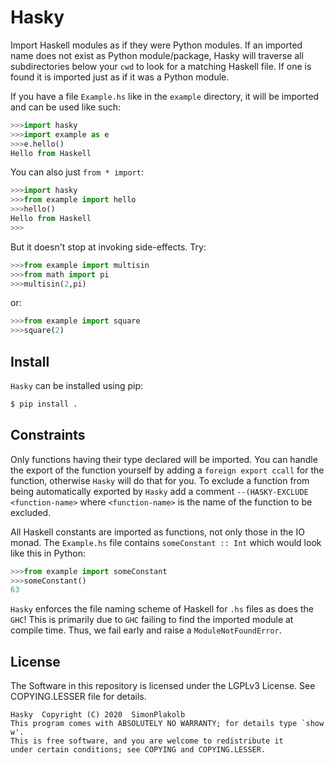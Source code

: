 # Hasky

Import Haskell modules as if they were Python modules. If an imported name does not exist as Python module/package, Hasky will traverse all subdirectories below your ```cwd``` to look for a matching Haskell file. If one is found it is imported just as if it was a Python module.

If you have a file ```Example.hs``` like in the ```example``` directory, it will be imported and can be used like such:

~~~python
>>>import hasky
>>>import example as e
>>>e.hello()
Hello from Haskell
~~~

You can also just ```from * import```:

~~~python
>>>import hasky
>>>from example import hello
>>>hello()
Hello from Haskell
>>>
~~~

But it doesn't stop at invoking side-effects. Try:

~~~python
>>>from example import multisin
>>>from math import pi
>>>multisin(2,pi)
~~~

or:

~~~python
>>>from example import square
>>>square(2)
~~~

## Install

 ```Hasky``` can be installed using pip:

 ~~~sh
 $ pip install .
 ~~~

## Constraints

Only functions having their type declared will be imported. You can handle the export of the function yourself by adding a ```foreign export ccall``` for the function, otherwise ```Hasky``` will do that for you. To exclude a function from being automatically exported by ```Hasky``` add a comment ```--(HASKY-EXCLUDE <function-name>``` where ```<function-name>``` is the name of the function to be excluded.

All Haskell constants are imported as functions, not only those in the IO monad. The ```Example.hs``` file contains ```someConstant :: Int``` which would look like this in Python:

~~~python
>>>from example import someConstant
>>>someConstant()
63
~~~

 ```Hasky``` enforces the file naming scheme of Haskell for  ```.hs``` files as does the ```GHC```! This is primarily due to  ```GHC``` failing to find the imported module at compile time. Thus, we fail early and raise a ```ModuleNotFoundError```.

## License

The Software in this repository is licensed under the LGPLv3 License.
See COPYING.LESSER file for details.

    Hasky  Copyright (C) 2020  SimonPlakolb
    This program comes with ABSOLUTELY NO WARRANTY; for details type `show w'.
    This is free software, and you are welcome to redistribute it
    under certain conditions; see COPYING and COPYING.LESSER.
